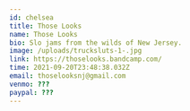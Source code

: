 ```yaml
---
id: chelsea
title: Those Looks
name: Those Looks
bio: Slo jams from the wilds of New Jersey.
image: /uploads/trucksluts-1-.jpg
link: https://thoselooks.bandcamp.com/
time: 2021-09-20T23:48:38.032Z
email: thoselooksnj@gmail.com
venmo: ???
paypal: ???
---
```

